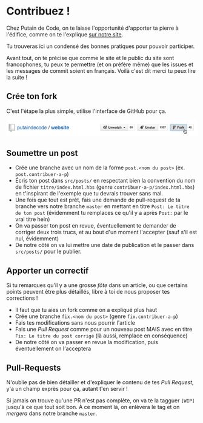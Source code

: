 # Contribuez !

Chez Putain de Code, on te laisse l'opportunité d'apporter ta pierre à
l'édifice, comme on te l'explique [sur notre
site](http://putaindecode.fr/posts/comment-contribuer/).

Tu trouveras ici un condensé des bonnes pratiques pour pouvoir participer.

Avant tout, on te précise que comme le site et le public du site sont
francophones, tu peux te permettre (et on préfère même) que les issues et les
messages de commit soient en français. Voilà c'est dit merci tu peux lire la
suite !

## Crée ton fork

C'est l'étape la plus simple, utilise l'interface de GitHub pour ça.

![github-fork](src/media/github/fork-button.jpg)

## Soumettre un post

* Crée une branche avec un nom de la forme `post.<nom du post>` (ex.
  `post.contribuer-a-p`)
* Écris ton post dans `src/posts/` en respectant bien la convention du
  nom de fichier `titre/index.html.hbs` (genre `contribuer-a-p/index.html.hbs`)
  en t'inspirant de l'exemple que tu devrais trouver sans mal.
* Une fois que tout est prêt, fais une demande de pull-request de ta branche
  vers notre branche `master` en mettant en titre `Post: Le titre de ton post`
  (évidemment tu remplaces ce qu'il y a après `Post:` par le vrai titre hein)
* On va passer ton post en revue, éventuellement te demander de corriger deux
  trois trucs, et au bout d'un moment l'accepter (sauf s'il est nul, évidemment)
* De notre côté on va lui mettre une date de publication et le passer dans
  `src/posts/` pour le publier.

## Apporter un correctif

Si tu remarques qu'il y a une grosse *fôte* dans un article, ou que certains
points peuvent être plus détaillés, libre à toi de nous proposer tes corrections
!

* Il faut que tu aies un fork comme on a expliqué plus haut
* Crée une branche `fix.<nom du post>` (genre `fix.contribuer-a-p`)
* Fais tes modifications sans nous pourrir l'article
* Fais une *Pull Request* comme pour un nouveau post MAIS avec en titre
  `Fix: Le titre du post corrigé` (là aussi, remplace en conséquence)
* De notre côté on va passer en revue la modification, puis éventuellement on
  l'acceptera

## Pull-Requests

N'oublie pas de bien détailler et d'expliquer le contenu de tes *Pull Request*,
y'a un champ exprès pour ça, autant t'en servir !

Si jamais on trouve qu'une PR n'est pas complète, on va te la tagguer `[WIP]`
jusqu'à ce que tout soit bon. À ce moment là, on enlèvera le tag et on *mergera*
dans notre branche `master`.
